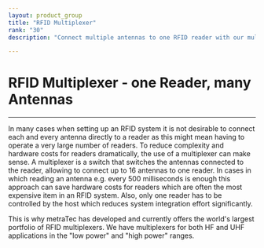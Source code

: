 ```yaml
---
layout: product_group
title: "RFID Multiplexer"
rank: "30"
description: "Connect multiple antennas to one RFID reader with our multiplexer and decrease system cost."

---
```

# RFID Multiplexer - one Reader, many Antennas
***

In many cases when setting up an RFID system it is not desirable to connect each and every antenna directly to a reader as this might mean having to operate a very large number of readers. To reduce complexity and hardware costs for readers dramatically, the use of a multiplexer can make sense. A multiplexer is a switch that switches the antennas connected to the reader, allowing to connect up to 16 antennas to one reader. In cases in which reading an antenna e.g. every 500 milliseconds is enough this approach can save hardware costs for readers which are often the most expensive item in an RFID system. Also, only one reader has to be controlled by the host which reduces system integration effort significantly.

This is why metraTec has developed and currently offers the world's largest portfolio of RFID multiplexers. We have multiplexers for both HF and UHF applications in the "low power" and "high power" ranges.
